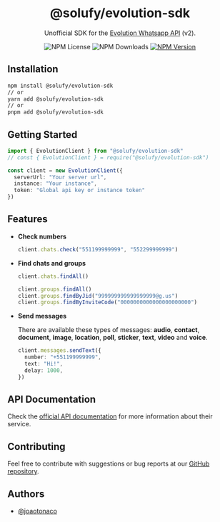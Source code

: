 
<h1 align="center">@solufy/evolution-sdk</h1>

<p align="center">Unofficial SDK for the <a href="https://doc.evolution-api.com/v2" target="_blank">Evolution Whatsapp API</a> (v2).</p>

<div align="center">
  <div style="width: fit-content; display: flex; align-items: flex-start; gap: 4px;">
    <img alt="NPM License" src="https://img.shields.io/npm/l/@solufy/evolution-sdk">
    <img alt="NPM Downloads" src="https://img.shields.io/npm/dw/@solufy/evolution-sdk">
    <a href="https://npmjs.com/package/@solufy/evolution-sdk">
      <img alt="NPM Version" src="https://img.shields.io/npm/v/@solufy/evolution-sdk">
    </a>
  </div>
</div>

## Installation

```bash
npm install @solufy/evolution-sdk
// or
yarn add @solufy/evolution-sdk
// or
pnpm add @solufy/evolution-sdk
```

## Getting Started

```ts
import { EvolutionClient } from "@solufy/evolution-sdk"
// const { EvolutionClient } = require("@solufy/evolution-sdk")

const client = new EvolutionClient({
  serverUrl: "Your server url",
  instance: "Your instance",
  token: "Global api key or instance token"
})
```

## Features

- **Check numbers**

  ```ts
  client.chats.check("551199999999", "552299999999")
  ```

- **Find chats and groups**

  ```ts
  client.chats.findAll()

  client.groups.findAll()
  client.groups.findByJid("999999999999999999@g.us")
  client.groups.findByInviteCode("0000000000000000000000")
  ```

- **Send messages**

  There are available these types of messages: **audio**, **contact**, **document**, **image**, **location**, **poll**, **sticker**, **text**, **video** and **voice**.

  ```ts
  client.messages.sendText({
    number: "+551199999999",
    text: "Hi!",
    delay: 1000,
  })
  ```

## API Documentation

Check the [official API documentation](https://doc.evolution-api.com/v2) for more information about their service.

## Contributing

Feel free to contribute with suggestions or bug reports at our [GitHub repository](https://github.com/solufyapp/evolution-sdk).

## Authors

- [@joaotonaco](https://github.com/joaotonaco)